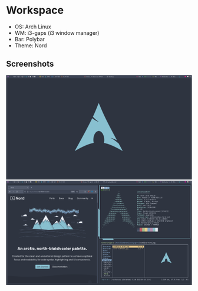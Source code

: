 # Workspace

- OS: Arch Linux
- WM: i3-gaps (i3 window manager)
- Bar: Polybar
- Theme: Nord

## Screenshots
![screenshot 01](screenshots/screenshot_01.png)
![screenshot 02](screenshots/screenshot_02.png)
